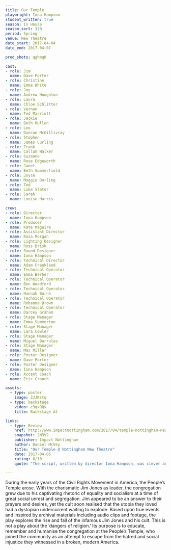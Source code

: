 ```yaml
---
title: Our Temple
playwright: Iona Hampson
student_written: true
season: In House
season_sort: 320
period: Spring
venue: New Theatre
date_start: 2017-04-04
date_end: 2017-04-07

prod_shots: qghmqK

cast:
- role: Jim
  name: Dave Porter
- role: Christine
  name: Emma White
- role: Joe
  name: Andrew Houghton
- role: Laura
  name: Chloe Schlitter
- role: Vernon
  name: Ted Marriott
- role: Jackie
  name: Beth Mullen
- role: Leo
  name: Duncan McGillivray
- role: Stephen
  name: James Curling
- role: Frank
  name: Callum Walker
- role: Suzanne
  name: Rose Edgeworth
- role: Janet
  name: Beth Summerfield
- role: Joyce
  name: Maggie Dorling
- role: Ted
  name: Luke Slater
- role: Sarah
  name: Louise Harris

crew:
- role: Director
  name: Iona Hampson
- role: Producer
  name: Kate Maguire
- role: Assistant Director
  name: Rosa Morgan
- role: Lighting Designer
  name: Ross Brisk
- role: Sound Designer
  name: Iona Hampson
- role: Technical Director
  name: Adam Frankland
- role: Technical Operator
  name: Emma Barber
- role: Technical Operator
  name: Ben Woodford
- role: Technical Operator
  name: Hannah Burne
- role: Technical Operator
  name: Rohanna Brown
- role: Technical Operator
  name: Darcey Graham
- role: Stage Manager
  name: Emma Summerton
- role: Stage Manager
  name: Lara Cowler
- role: Stage Manager
  name: Miguel Barrulas
- role: Stage Manager
  name: Max Miller
- role: Poster Designer
  name: Dave Porter
- role: Poster Designer
  name: Iona Hampson
- role: Accent Coach
  name: Eric Crouch

assets:
  - type: poster
    image: 3JJKstq
  - type: backstage
    video: c3gvQQv
    title: Backstage At

links:
  - type: Review
    href: http://www.impactnottingham.com/2017/04/temple-nottingham-new-theatre/
    snapshot: 2N3V2
    publisher: Impact Nottingham
    author: Daniel McVey
    title: "Our Temple @ Nottingham New Theatre"
    date: 2017-04-05
    rating: 8/10
    quote: "The script, written by director Iona Hampson, was clever and thoroughly believable, taking many of the words and records of the temple and presenting them verbatim, intermingling them with scenes reconstructed from such records. The fact that these words were directly from the victims and witnesses of the tragedy made it all the more powerful and the conclusion all the more heart-breaking."

---
```


During the early years of the Civil Rights Movement in America, the People’s Temple arose. With the charismatic Jim Jones as leader, the congregation grew due to his captivating rhetoric of equality and socialism at a time of great social unrest and segregation. Jim appeared to be an answer to their prayers and desires, yet the cult soon realised that the utopia they loved had a dystopian undercurrent waiting to explode. Based upon true events and inspired by archival materials including audio clips and footage, the play explores the rise and fall of the infamous Jim Jones and his cult. This is not a play about the ‘dangers of religion.’ Its purpose is to educate, remember and humanise the congregation at the People’s Temple, who joined the community as an attempt to escape from the hatred and social injustice they witnessed in a broken, modern America.
